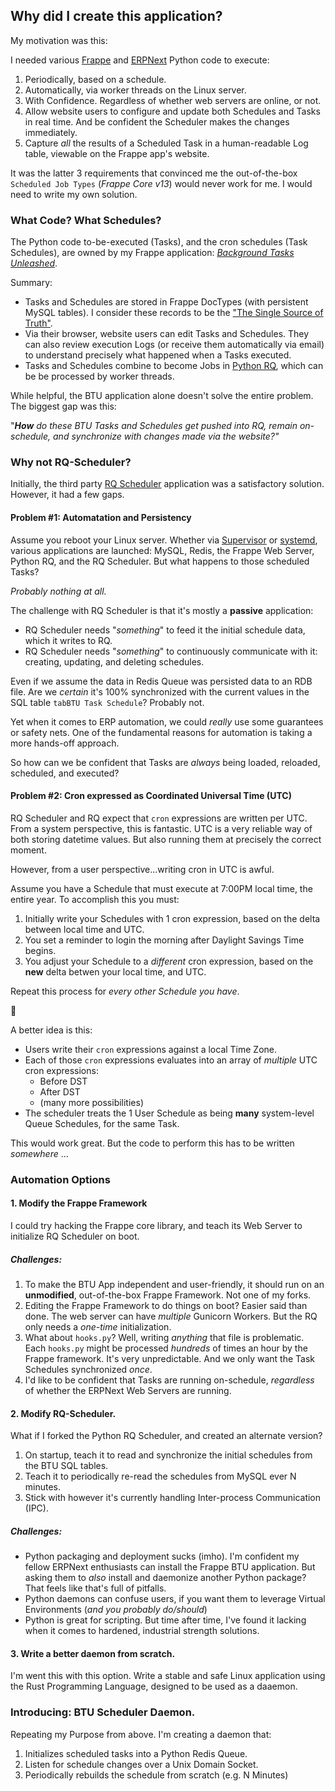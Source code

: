 ## Why did I create this application?

My motivation was this:

I needed various [Frappe](https://github.com/frappe/frappe) and [ERPNext](https://github.com/frappe/erpnext) Python code to execute:

1. Periodically, based on a schedule.
2. Automatically, via worker threads on the Linux server.
3. With Confidence.  Regardless of whether web servers are online, or not.
4. Allow website users to configure and update both Schedules and Tasks in real time.  And be confident the Scheduler makes the changes immediately.
5. Capture *all* the results of a Scheduled Task in a human-readable Log table, viewable on the Frappe app's website.

It was the latter 3 requirements that convinced me the out-of-the-box `Scheduled Job Types` (*Frappe Core v13*) would never work for me.  I would need to write my own solution.

### What Code?  What Schedules?

The Python code to-be-executed (Tasks), and the cron schedules (Task Schedules), are owned by my Frappe application: [*Background Tasks Unleashed*](https://github.com/Datahenge/btu).

Summary:
  * Tasks and Schedules are stored in Frappe DocTypes (with persistent MySQL tables).  I consider these records to be the ["The Single Source of Truth"](https://en.wikipedia.org/wiki/Single_Source_of_Truth).
  * Via their browser, website users can edit Tasks and Schedules.  They can also review execution Logs (or receive them automatically via email) to understand precisely what happened when a Tasks executed.
  * Tasks and Schedules combine to become Jobs in [Python RQ](https://python-rq.org/), which can be be processed by worker threads.

While helpful, the BTU application alone doesn't solve the entire problem.  The biggest gap was this:

  "***How** do these BTU Tasks and Schedules get pushed into RQ, remain on-schedule, and synchronize with changes made via the website?"*

### Why not RQ-Scheduler?

Initially, the third party [RQ Scheduler](https://github.com/rq/rq-scheduler) application was a satisfactory solution.  However, it had a few gaps.

#### Problem #1:  Automatation and Persistency

Assume you reboot your Linux server.  Whether via [Supervisor](http://supervisord.org/) or [systemd](https://en.wikipedia.org/wiki/Systemd), various applications are launched: MySQL, Redis, the Frappe Web Server, Python RQ, and the RQ Scheduler.  But what happens to those scheduled Tasks?

*Probably nothing at all.*

The challenge with RQ Scheduler is that it's mostly a **passive** application:

* RQ Scheduler needs "*something*" to feed it the initial schedule data, which it writes to RQ.
* RQ Scheduler needs "*something*" to continuously communicate with it: creating, updating, and deleting schedules.

Even if we assume the data in Redis Queue was persisted data to an RDB file.  Are we *certain* it's 100% synchronized with the current values in the SQL table `tabBTU Task Schedule`?  Probably not.

Yet when it comes to ERP automation, we could *really* use some guarantees or safety nets.  One of the fundamental reasons for automation is taking a more hands-off approach.

So how can we be confident that Tasks are *always* being loaded, reloaded, scheduled, and executed?

#### Problem #2:  Cron expressed as Coordinated Universal Time (UTC)
RQ Scheduler and RQ expect that `cron` expressions are written per UTC.  From a system perspective, this is fantastic.  UTC is a very reliable way of both storing datetime values.  But also running them at precisely the correct moment.

However, from a user perspective...writing cron in UTC is awful.

Assume you have a Schedule that must execute at 7:00PM local time, the entire year.  To accomplish this you must:

1.  Initially write your Schedules with 1 cron expression, based on the delta between local time and UTC.
2.  You set a reminder to login the morning after Daylight Savings Time begins.
3.  You adjust your Schedule to a *different* cron expression, based on the **new** delta betwen your local time, and UTC.

Repeat this process for *every other Schedule you have*.

😬

A better idea is this:

* Users write their `cron` expressions against a local Time Zone.
* Each of those `cron` expressions evaluates into an array of *multiple* UTC cron expressions:
  * Before DST
  * After DST
  * (many more possibilities)
* The scheduler treats the 1 User Schedule as being **many** system-level Queue Schedules, for the same Task.

This would work great.  But the code to perform this has to be written *somewhere* ...

### Automation Options

#### 1. Modify the Frappe Framework
I could try hacking the Frappe core library, and teach its Web Server to initialize RQ Scheduler on boot. 

##### Challenges:

1. To make the BTU App independent and user-friendly, it should run on an **unmodified**, out-of-the-box Frappe Framework.  Not one of my forks.
2. Editing the Frappe Framework to do things on boot?  Easier said than done.  The web server can have *multiple* Gunicorn Workers.  But the RQ only needs a *one-time* initialization.
3. What about `hooks.py`?  Well, writing *anything* that file is problematic.  Each `hooks.py` might be processed *hundreds* of times an hour by the Frappe framework.  It's very unpredictable.  And we only want the Task Schedules synchronized *once*.
4. I'd like to be confident that Tasks are running on-schedule, *regardless* of whether the ERPNext Web Servers are running.

#### 2. Modify RQ-Scheduler.
What if I forked the Python RQ Scheduler, and created an alternate version?

1. On startup, teach it to read and synchronize the initial schedules from the BTU SQL tables.
2. Teach it to periodically re-read the schedules from MySQL ever N minutes.
3. Stick with however it's currently handling Inter-process Communication (IPC).

##### Challenges:

* Python packaging and deployment sucks (imho).  I'm confident my fellow ERPNext enthusiasts can install the Frappe BTU application.  But asking them to *also* install and daemonize another Python package?  That feels like that's full of pitfalls.
* Python daemons can confuse users, if you want them to leverage Virtual Environments (*and you probably do/should*)
* Python is great for scripting.  But time after time, I've found it lacking when it comes to hardened, industrial strength solutions.

#### 3. Write a better daemon from scratch.
I'm went this with this option.  Write a stable and safe Linux application using the Rust Programming Language, designed to be used as a daaemon.

### Introducing: BTU Scheduler Daemon.

Repeating my Purpose from above.  I'm creating a daemon that:

1. Initializes scheduled tasks into a Python Redis Queue.
2. Listen for schedule changes over a Unix Domain Socket.
3. Periodically rebuilds the schedule from scratch (e.g. N Minutes)
